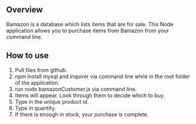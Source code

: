 ## Overview

Bamazon is a database which lists items that are for sale. This Node application allows you to purchase items from Bamazon from your command line. 

## How to use

1. Pull files from github.
2. npm install mysql and inquirer via command line while in the root folder of the application.
3. run node bamazonCustomer.js via command line.
4. Items will appear. Look through them to decide which to buy.
5. Type in the unique product id.
6. Type in quantity. 
7. If there is enough in stock, your purchase is complete. 